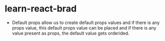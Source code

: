 # learn-react-brad

- Default props allow us to create default props values and if there is any props value, this default props value can be placed and if there is any value present as props, the default value gets orderided.